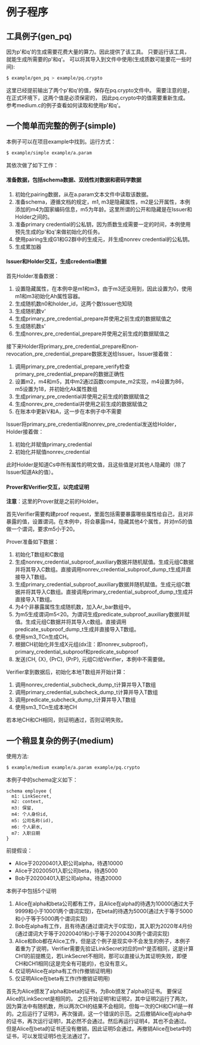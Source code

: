 # 例子程序

## 工具例子(gen_pq)

因为p'和q'的生成需要花费大量的算力。因此提供了该工具。
只要运行该工具，就能生成所需要的p'和q'。
可以将其导入到文件中使用(生成质数可能要花一些时间):
``` bash
$ example/gen_pq > example/pq.crypto
```
这里已经提前输出了两个p'和q'的值，保存在pq.crypto文件中。
需要注意的是，在正式环境下，这两个值是必须保密的，
因此pq.crypto中的值需要重新生成。
参考medium.c的例子查看如何读取和使用p'和q'。

## 一个简单而完整的例子(simple)

本例子可以在项目example中找到。运行方式：
``` bash
$ example/simple example/a.param
```

其依次做了如下工作：

#### 准备数据，包括schema数据、双线性对数据和密码学数据

1. 初始化pairing数据，从在a.param文本文件中读取该数据。
2. 准备schema，遵循文档的规定，m1, m3是隐藏属性，m2是公开属性，本例添加的m4为国家编码信息，m5为年龄。这里所谓的公开和隐藏是在Issuer和Holder之间的。
3. 准备primary credential的公私钥，因为质数生成需要一定的时间，本例使用预先生成的p'和q'来做初始化的任务。
4. 使用pairing生成G1和G2群中的生成元，并生成nonrev credential的公私钥。
5. 生成累加器

#### Issuer和Holder交互，生成credential数据

首先Holder准备数据：

1. 设置隐藏属性，在本例中是m1和m3，由于m3还没用到，因此设置为0，使用m1和m3初始化Ah属性容器。
2. 生成随机数n0和holder_id，这两个数Issuer也知晓
3. 生成随机数v'
4. 生成primary_pre_credential_prepare并使用之前生成的数据赋值之
5. 生成随机数s'
6. 生成nonrev_pre_credential_prepare并使用之前生成的数据赋值之

接下来Holder将primary_pre_credential_prepare和non-revocation_pre_credential_prepare数据发送给Issuer。Issuer接着做：

1. 调用primary_pre_credential_prepare_verify检查primary_pre_credential_prepare的数据正确性
2. 设置m2，m4和m5，其中m2通过函数compute_m2实现，m4设置为86，m5设置为18，并初始化Ak属性数组
3. 生成primary_pre_credential并使用之前生成的数据赋值之
4. 生成nonrev_pre_credential并使用之前生成的数据赋值之
5. 在账本中更新V和A，这一步在本例子中不需要

Issuer将primary_pre_credential和nonrev_pre_credential发送给Holder，
Holder接着做：

1. 初始化并赋值primary_credential
2. 初始化并赋值nonrev_credential

此时Holder是知道Cs中所有属性的明文值，且这些值是对其他人隐藏的（除了Issuer知道Ak的值）。

#### Prover和Verifier交互，以完成证明

**注意**：这里的Prover就是之前的Holder。

首先Verifier需要构建proof request，里面包括需要暴露哪些属性给自己，且对非暴露的值，设置谓词。在本例中，将会暴露m4，隐藏其他4个属性，并对m5的值做一个谓词，要求m5小于20。

Prover准备如下数据：

1. 初始化T数组和C数组
2. 生成nonrev_credential_subproof_auxiliary数据并随机赋值。生成元组C数据并将其导入C数组。直接调用nonrev_credential_subproof_dump_t生成并直接导入T数组。
3. 生成primary_credential_subproof_auxiliary数据并随机赋值。生成元组C数据并将其导入C数组。直接调用primary_credential_subproof_dump_t生成并直接导入T数组。
4. 为4个非暴露属性生成随机数，加入Ar_bar数组中。
5. 为m5生成谓词m5<20。为谓词生成predicate_subproof_auxiliary数据并赋值。生成元组C数据并将其导入c数组。直接调用predicate_subproof_dump_t生成并直接导入T数组。
6. 使用sm3_TCn生成CH。
7. 根据CH初始化并生成X元组(dx注：即nonrev_subproof)，primary_credential_subproof和predicate_subproof
8. 发送(CH, {X}, {PrC}, {PrP}, 元组C)给Verifier，本例中不需要做。

Verifier拿到数据后，初始化本地T数组并开始计算：

1. 调用nonrev_credential_subcheck_dump_t计算并导入T数组
2. 调用primary_credential_subcheck_dump_t计算并导入T数组
3. 调用predicate_subcheck_dump_t计算并导入T数组
4. 使用sm3_TCn生成本地CH

若本地CH和CH相同，则证明通过，否则证明失败。

## 一个稍显复杂的例子(medium)

使用方法:
``` Bash
$ example/medium example/a.param example/pq.crypto
```

本例子中的schema定义如下：

```
schema employee {
  m1: LinkSecret,
  m2: context,
  m3: 保留,
  m4: 个人身份id,
  m5: 公司名称(id),
  m6: 个人薪水,
  m7: 入职日期
}
```

前提假设：
- Alice于20200401入职公司alpha，待遇10000
- Alice于20200501入职公司beta，待遇5000
- Bob于20200401入职公司alpha，待遇20000

本例子中包括5个证明
1. Alice在alpha和beta公司都有工作，且Alice在alpha的待遇为10000(通过大于9999和小于10001两个谓词实现)，在beta的待遇为5000(通过大于等于5000和小于等于5000两个谓词实现)
2. Bob在alpha有工作，且有待遇(通过谓词大于0实现)，其入职为2020年4月份(通过谓词大于等于20200401和小于等于20200430两个谓词实现)
3. Alice和Bob都在Alice工作，但是这个例子是现实中不会发生的例子，本例子着重为了说明，Verifier需要先验证LinkSecret对应的m1^是否相同，这是计算CH1的前提瞧见，若LinkSecret不相同，那可以直接认为其证明失败，即便CH和CH1相同(这是完全有可能的)，也没有意义。
4. 仅证明Alice在alpha有工作(作撤销证明用)
5. 仅证明Alice在beta有工作(作撤销证明用)


首先为Alice颁发了alpha和beta的证书，为Bob颁发了alpha的证书。
要保证Alice的LinkSecret是相同的。
之后开始证明1和证明2，其中证明2运行了两次，因为算法中有随机数，所以两次CH的结果不会相同，但每一次的CH和CH1是一样的。之后运行了证明3，再次强调，这一个错误的示范。之后撤销Alice在alpha中的证书，再次运行证明1，其必然不会通过。然后再运行证明4，其也不会通过。但是Alice在beta的证书还没有撤销，因此证明5会通过。再撤销Alice在beta中的证书，可以发现证明5也无法通过了。
